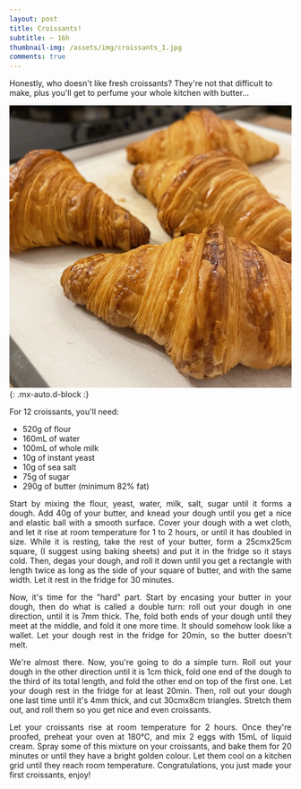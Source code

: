 ```yaml
---
layout: post
title: Croissants!
subtitle: ~ 16h
thumbnail-img: /assets/img/croissants_1.jpg
comments: true
---
```


Honestly, who doesn't like fresh croissants? They're not that difficult to make, plus you'll get to perfume your whole kitchen with butter...

![Croissants](/assets/img/croissants_2.jpg){: .mx-auto.d-block :}

For 12 croissants, you'll need:

- 520g of flour
- 160mL of water
- 100mL of whole milk
- 10g of instant yeast
- 10g of sea salt
- 75g of sugar
- 290g of butter (minimum 82% fat)

<div style="text-align: justify">
<p> Start by mixing the flour, yeast, water, milk, salt, sugar until it forms a dough. Add 40g of your butter, and knead your dough until you get a nice and elastic ball with a smooth surface. Cover your dough with a wet cloth, and let it rise at room temperature for 1 to 2 hours, or until it has doubled in size. While it is resting, take the rest of your butter, form a 25cmx25cm square, (I suggest using baking sheets) and put it in the fridge so it stays cold. Then, degas your dough, and roll it down until you get a rectangle with length twice as long as the side of your square of butter, and with the same width. Let it rest in the fridge for 30 minutes.</p>
<p> Now, it's time for the "hard" part. Start by encasing your butter in your dough, then do what is called a double turn: roll out your dough in one direction, until it is 7mm thick. The, fold both ends of your dough until they meet at the middle, and fold it one more time. It should somehow look like a wallet. Let your dough rest in the fridge for 20min, so the butter doesn't melt. </p>
<p> We're almost there. Now, you're going to do a simple turn. Roll out your dough in the other direction until it is 1cm thick, fold one end of the dough to the third of its total length, and fold the other end on top of the first one. Let your dough rest in the fridge for at least 20min. Then, roll out your dough one last time until it's 4mm thick, and cut 30cmx8cm triangles. Stretch them out, and roll them so you get nice and even croissants.
<p> Let your croissants rise at room temperature for 2 hours. Once they're proofed, preheat your oven at 180°C, and mix 2 eggs with 15mL of liquid cream. Spray some of this mixture on your croissants, and bake them for 20 minutes or until they have a bright golden colour. Let them cool on a kitchen grid until they reach room temperature. Congratulations, you just made your first croissants, enjoy!</p>
</div>